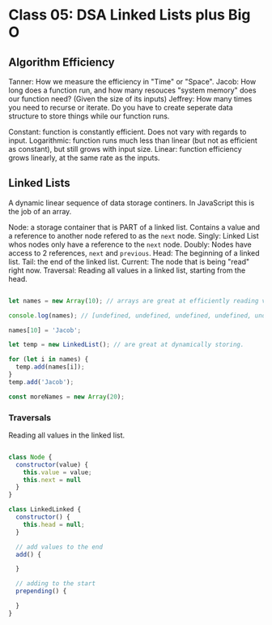 # Class 05: DSA Linked Lists plus Big O

## Algorithm Efficiency

Tanner: How we measure the efficiency in "Time" or "Space".
Jacob: How long does a function run, and how many resouces "system memory" does our function need? (Given the size of its inputs)
Jeffrey: How many times you need to recurse or iterate. Do you have to create seperate data structure to store things while our function runs.

Constant: function is constantly efficient. Does not vary with regards to input.
Logarithmic: function runs much less than linear (but not as efficient as constant), but still grows with input size.
Linear: function efficiency grows linearly, at the same rate as the inputs.

## Linked Lists

A dynamic linear sequence of data storage continers. In JavaScript this is the job of an array.

Node: a storage container that is PART of a linked list.
  Contains a value and a reference to another node refered to as the `next` node.
Singly: Linked List whos nodes only have a reference to the `next` node.
Doubly: Nodes have access to 2 references, `next` and `previous`.
Head: The beginning of a linked list.
  Tail: the end of the linked list.
Current: The node that is being "read" right now.
Traversal: Reading all values in a linked list, starting from the head.

```javascript

let names = new Array(10); // arrays are great at efficiently reading values

console.log(names); // [undefined, undefined, undefined, undefined, undefined, undefined, undefined, undefined, undefined, undefined]

names[10] = 'Jacob';

let temp = new LinkedList(); // are great at dynamically storing.

for (let i in names) {
  temp.add(names[i]);
}
temp.add('Jacob');

const moreNames = new Array(20);

```

### Traversals

Reading all values in the linked list.

```javascript

class Node {
  constructor(value) {
    this.value = value;
    this.next = null
  }
}

class LinkedLinked {
  constructor() {
    this.head = null;
  }

  // add values to the end
  add() {

  }

  // adding to the start
  prepending() {

  }
}

```
